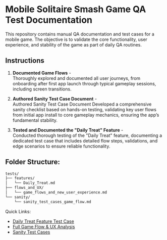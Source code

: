 # Mobile Solitaire Smash Game QA Test Documentation

This repository contains manual QA documentation and test cases for a mobile game. The objective is to validate the core functionality, user experience, and stability of the game as part of daily QA routines.

## Instructions

1. **Documented Game Flows** -  
Thoroughly explored and documented all user journeys, from onboarding after first app launch through typical gameplay sessions, including screen transitions.

2. **Authored Sanity Test Case Document** -  
Authored Sanity Test Case Document Developed a comprehensive sanity checklist based on hands-on testing, validating key user flows from initial app install to core gameplay mechanics, ensuring the app’s fundamental stability.

3. **Tested and Documented the "Daily Treat" Feature** -  
Conducted thorough testing of the "Daily Treat" feature, documenting a dedicated test case that includes detailed flow steps, validations, and edge scenarios to ensure reliable functionality.

## Folder Structure:
```bash
tests/
├── features/
│   └── Daily_Treat.md
├── flows_and_UX/
│   └── game_flows_and_new_user_experience.md
└── sanity/
    └── sanity_test_cases_game_flow.md
```

Quick Links:
- [Daily Treat Feature Test Case](tests/features/Daily_Treat.md)
- [Full Game Flow & UX Analysis](tests/flows_and_UX/game_flows_and_new_user_experience.md)
- [Sanity Test Cases](tests/sanity/sanity_test_cases_game_flow.md)
